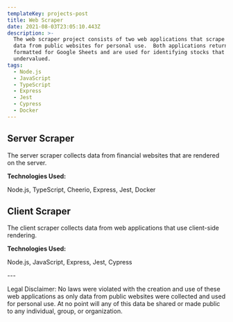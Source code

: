 ```yaml
---
templateKey: projects-post
title: Web Scraper
date: 2021-08-03T23:05:10.443Z
description: >-
  The web scraper project consists of two web applications that scrape financial
  data from public websites for personal use.  Both applications return data
  formatted for Google Sheets and are used for identifying stocks that are
  undervalued.
tags:
  - Node.js
  - JavaScript
  - TypeScript
  - Express
  - Jest
  - Cypress
  - Docker
---
```

## Server Scraper

The server scraper collects data from financial websites that are rendered on the server.

**Technologies Used:**

Node.js, TypeScript, Cheerio, Express, Jest, Docker

## Client Scraper

The client scraper collects data from web applications that use client-side rendering.

**Technologies Used:**

Node.js, JavaScript, Express, Jest, Cypress

\---

Legal Disclaimer: No laws were violated with the creation and use of these web applications as only data from public websites were collected and used for personal use.  At no point will any of this data be shared or made public to any individual, group, or organization.
